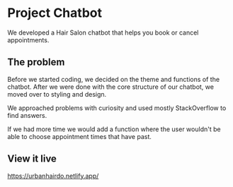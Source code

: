 # Project Chatbot

We developed a Hair Salon chatbot that helps you book or cancel appointments.

## The problem

Before we started coding, we decided on the theme and functions of the chatbot. After we were done with the core structure of our chatbot, we moved over to styling and design. 

We approached problems with curiosity and used mostly StackOverflow to find answers.

If we had more time we would add a function where the user wouldn't be able to choose appointment times that have past. 

## View it live

https://urbanhairdo.netlify.app/

